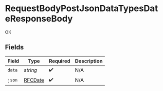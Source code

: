 # RequestBodyPostJsonDataTypesDateResponseBody

OK


## Fields

| Field                             | Type                              | Required                          | Description                       |
| --------------------------------- | --------------------------------- | --------------------------------- | --------------------------------- |
| `data`                            | *string*                          | :heavy_check_mark:                | N/A                               |
| `json`                            | [RFCDate](../../types/rfcdate.md) | :heavy_check_mark:                | N/A                               |